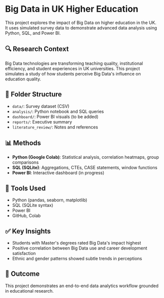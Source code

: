 
# Big Data in UK Higher Education

This project explores the impact of Big Data on higher education in the UK. It uses simulated survey data to demonstrate advanced data analysis using Python, SQL, and Power BI.

## 🔍 Research Context
Big Data technologies are transforming teaching quality, institutional efficiency, and student experiences in UK universities. This project simulates a study of how students perceive Big Data's influence on education quality.

## 📁 Folder Structure
- `data/`: Survey dataset (CSV)
- `analysis/`: Python notebook and SQL queries
- `dashboard/`: Power BI visuals (to be added)
- `reports/`: Executive summary
- `literature_review/`: Notes and references

## 📊 Methods
- **Python (Google Colab)**: Statistical analysis, correlation heatmaps, group comparisons
- **SQL (SQLite)**: Aggregations, CTEs, CASE statements, window functions
- **Power BI**: Interactive dashboard (in progress)

## 🚀 Tools Used
- Python (pandas, seaborn, matplotlib)
- SQL (SQLite syntax)
- Power BI
- GitHub, Colab

## ✅ Key Insights
- Students with Master's degrees rated Big Data's impact highest
- Positive correlation between Big Data use and career development satisfaction
- Ethnic and gender patterns showed subtle trends in perceptions

## 🧠 Outcome
This project demonstrates an end-to-end data analytics workflow grounded in educational research.

